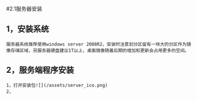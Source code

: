 #2.1服务器安装
## 1，安装系统
    服务器系统推荐使用windows server 2008R2，安装时注意划分区留有一块大的分区作为镜像存储区域，另服务器硬盘建议1T以上，桌面镜像随着后期的增加和更新会占用更多的空间。
## 2，服务端程序安装
    1，打开安装包![](/assets/server_ico.png)
    2，